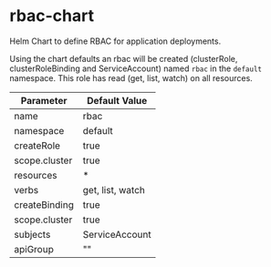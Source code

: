# rbac-chart
Helm Chart to define RBAC for application deployments.

Using the chart defaults an rbac will be created (clusterRole, clusterRoleBinding and ServiceAccount)
named `rbac` in the `default` namespace. This role has read (get, list, watch) on all resources. 

| Parameter | Default Value |
| --------- | ------------- |
| name | rbac |
| namespace | default |
| createRole | true |
| scope.cluster | true |
| resources | * |
| verbs | get, list, watch |
| createBinding | true |
| scope.cluster | true |
| subjects | ServiceAccount |
| apiGroup | "" |